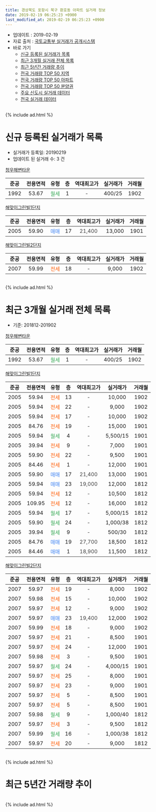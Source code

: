 ```yaml
---
title: 경상북도 포항시 북구 환호동 아파트 실거래 정보
date: 2019-02-19 06:25:23 +0900
last_modified_at: 2019-02-19 06:25:23 +0900
---
```


* 업데이트 : 2019-02-19
* 자료 출처 : [국토교통부 실거래가 공개시스템](http://rt.molit.go.kr)
* 바로 가기
    * [신규 등록된 실거래가 목록](#신규-등록된-실거래가-목록)
    * [최근 3개월 실거래 전체 목록](#최근-3개월-실거래-전체-목록)
    * [최근 5년간 거래량 추이](#최근-5년간-거래량-추이)
    * [전국 거래량 TOP 50 지역](https://ayogom.github.io/apt-trade-info/최근-3개월-전국에서-가장-거래가-많이-발생한-지역)
    * [전국 거래량 TOP 50 아파트](https://ayogom.github.io/apt-trade-info/최근-3개월-전국에서-가장-거래가-많이-발생한-아파트)
    * [전국 거래량 TOP 50 분양권](https://ayogom.github.io/apt-trade-info/최근-3개월-전국에서-가장-거래가-많이-발생한-분양권)
    * [주요 신도시 실거래 데이터](https://ayogom.github.io/apt-trade-info/주요-신도시)
    * [전국 실거래 데이터](https://ayogom.github.io/apt-trade-info/전국)
<br>
{% include ad.html %}
<br>

# 신규 등록된 실거래가 목록
* 실거래가 등록일: 20190219
* 업데이트 된 실거래 수: 3 건


[청우해변타운](https://search.naver.com/search.naver?query=%EA%B2%BD%EC%83%81%EB%B6%81%EB%8F%84+%ED%8F%AC%ED%95%AD%EC%8B%9C+%EB%B6%81%EA%B5%AC+%ED%99%98%ED%98%B8%EB%8F%99+%EC%B2%AD%EC%9A%B0%ED%95%B4%EB%B3%80%ED%83%80%EC%9A%B4)

|준공|전용면적|유형|층|역대최고가|실거래가|거래월|
|:---:|:---:|:---:|:---:|:---:|:---:|:---:|
|1992|53.67|<span style="color:#34a853">월세</span>|1|<span style="color:#444444">-</span>|400/25|1902|

[해맞이그린빌1단지](https://search.naver.com/search.naver?query=%EA%B2%BD%EC%83%81%EB%B6%81%EB%8F%84+%ED%8F%AC%ED%95%AD%EC%8B%9C+%EB%B6%81%EA%B5%AC+%ED%99%98%ED%98%B8%EB%8F%99+%ED%95%B4%EB%A7%9E%EC%9D%B4%EA%B7%B8%EB%A6%B0%EB%B9%8C1%EB%8B%A8%EC%A7%80)

|준공|전용면적|유형|층|역대최고가|실거래가|거래월|
|:---:|:---:|:---:|:---:|:---:|:---:|:---:|
|2005|59.90|<span style="color:#4285f3">매매</span>|17|<span style="color:#444444">21,400</span>|13,000|1901|

[해맞이그린빌2단지](https://search.naver.com/search.naver?query=%EA%B2%BD%EC%83%81%EB%B6%81%EB%8F%84+%ED%8F%AC%ED%95%AD%EC%8B%9C+%EB%B6%81%EA%B5%AC+%ED%99%98%ED%98%B8%EB%8F%99+%ED%95%B4%EB%A7%9E%EC%9D%B4%EA%B7%B8%EB%A6%B0%EB%B9%8C2%EB%8B%A8%EC%A7%80)

|준공|전용면적|유형|층|역대최고가|실거래가|거래월|
|:---:|:---:|:---:|:---:|:---:|:---:|:---:|
|2007|59.99|<span style="color:#ff5a00">전세</span>|18|<span style="color:#444444">-</span>|9,000|1902|


<br>
{% include ad.html %}
<br>

# 최근 3개월 실거래 전체 목록
* 기준: 201812-201902


[청우해변타운](https://search.naver.com/search.naver?query=%EA%B2%BD%EC%83%81%EB%B6%81%EB%8F%84+%ED%8F%AC%ED%95%AD%EC%8B%9C+%EB%B6%81%EA%B5%AC+%ED%99%98%ED%98%B8%EB%8F%99+%EC%B2%AD%EC%9A%B0%ED%95%B4%EB%B3%80%ED%83%80%EC%9A%B4)

|준공|전용면적|유형|층|역대최고가|실거래가|거래월|
|:---:|:---:|:---:|:---:|:---:|:---:|:---:|
|1992|53.67|<span style="color:#34a853">월세</span>|1|<span style="color:#444444">-</span>|400/25|1902|

[해맞이그린빌1단지](https://search.naver.com/search.naver?query=%EA%B2%BD%EC%83%81%EB%B6%81%EB%8F%84+%ED%8F%AC%ED%95%AD%EC%8B%9C+%EB%B6%81%EA%B5%AC+%ED%99%98%ED%98%B8%EB%8F%99+%ED%95%B4%EB%A7%9E%EC%9D%B4%EA%B7%B8%EB%A6%B0%EB%B9%8C1%EB%8B%A8%EC%A7%80)

|준공|전용면적|유형|층|역대최고가|실거래가|거래월|
|:---:|:---:|:---:|:---:|:---:|:---:|:---:|
|2005|59.94|<span style="color:#ff5a00">전세</span>|13|<span style="color:#444444">-</span>|10,000|1902|
|2005|59.94|<span style="color:#ff5a00">전세</span>|22|<span style="color:#444444">-</span>|9,000|1902|
|2005|59.94|<span style="color:#ff5a00">전세</span>|17|<span style="color:#444444">-</span>|10,000|1902|
|2005|84.76|<span style="color:#ff5a00">전세</span>|19|<span style="color:#444444">-</span>|15,000|1901|
|2005|59.94|<span style="color:#34a853">월세</span>|4|<span style="color:#444444">-</span>|5,500/15|1901|
|2005|39.94|<span style="color:#ff5a00">전세</span>|9|<span style="color:#444444">-</span>|7,000|1901|
|2005|59.90|<span style="color:#ff5a00">전세</span>|22|<span style="color:#444444">-</span>|9,500|1901|
|2005|84.46|<span style="color:#ff5a00">전세</span>|1|<span style="color:#444444">-</span>|12,000|1901|
|2005|59.90|<span style="color:#4285f3">매매</span>|17|<span style="color:#444444">21,400</span>|13,000|1901|
|2005|59.94|<span style="color:#4285f3">매매</span>|23|<span style="color:#444444">19,000</span>|12,000|1812|
|2005|59.94|<span style="color:#ff5a00">전세</span>|12|<span style="color:#444444">-</span>|10,500|1812|
|2005|109.95|<span style="color:#ff5a00">전세</span>|12|<span style="color:#444444">-</span>|16,000|1812|
|2005|59.94|<span style="color:#34a853">월세</span>|17|<span style="color:#444444">-</span>|5,000/15|1812|
|2005|59.90|<span style="color:#34a853">월세</span>|24|<span style="color:#444444">-</span>|1,000/38|1812|
|2005|39.94|<span style="color:#34a853">월세</span>|9|<span style="color:#444444">-</span>|500/30|1812|
|2005|84.76|<span style="color:#4285f3">매매</span>|19|<span style="color:#444444">27,700</span>|18,500|1812|
|2005|84.46|<span style="color:#4285f3">매매</span>|1|<span style="color:#444444">18,900</span>|11,500|1812|

[해맞이그린빌2단지](https://search.naver.com/search.naver?query=%EA%B2%BD%EC%83%81%EB%B6%81%EB%8F%84+%ED%8F%AC%ED%95%AD%EC%8B%9C+%EB%B6%81%EA%B5%AC+%ED%99%98%ED%98%B8%EB%8F%99+%ED%95%B4%EB%A7%9E%EC%9D%B4%EA%B7%B8%EB%A6%B0%EB%B9%8C2%EB%8B%A8%EC%A7%80)

|준공|전용면적|유형|층|역대최고가|실거래가|거래월|
|:---:|:---:|:---:|:---:|:---:|:---:|:---:|
|2007|59.97|<span style="color:#ff5a00">전세</span>|19|<span style="color:#444444">-</span>|8,000|1902|
|2007|59.98|<span style="color:#ff5a00">전세</span>|15|<span style="color:#444444">-</span>|10,000|1902|
|2007|59.97|<span style="color:#ff5a00">전세</span>|12|<span style="color:#444444">-</span>|9,000|1902|
|2007|59.97|<span style="color:#4285f3">매매</span>|23|<span style="color:#444444">19,400</span>|12,000|1902|
|2007|59.99|<span style="color:#ff5a00">전세</span>|18|<span style="color:#444444">-</span>|9,000|1902|
|2007|59.97|<span style="color:#ff5a00">전세</span>|21|<span style="color:#444444">-</span>|8,500|1901|
|2007|59.97|<span style="color:#ff5a00">전세</span>|24|<span style="color:#444444">-</span>|12,000|1901|
|2007|59.98|<span style="color:#ff5a00">전세</span>|3|<span style="color:#444444">-</span>|9,500|1901|
|2007|59.97|<span style="color:#34a853">월세</span>|24|<span style="color:#444444">-</span>|4,000/15|1901|
|2007|59.97|<span style="color:#ff5a00">전세</span>|25|<span style="color:#444444">-</span>|8,000|1901|
|2007|59.97|<span style="color:#ff5a00">전세</span>|23|<span style="color:#444444">-</span>|9,000|1901|
|2007|59.97|<span style="color:#ff5a00">전세</span>|5|<span style="color:#444444">-</span>|8,500|1901|
|2007|59.97|<span style="color:#ff5a00">전세</span>|5|<span style="color:#444444">-</span>|8,500|1901|
|2007|59.98|<span style="color:#34a853">월세</span>|9|<span style="color:#444444">-</span>|1,000/40|1812|
|2007|59.97|<span style="color:#ff5a00">전세</span>|3|<span style="color:#444444">-</span>|9,500|1812|
|2007|59.99|<span style="color:#34a853">월세</span>|16|<span style="color:#444444">-</span>|1,000/38|1812|
|2007|59.97|<span style="color:#ff5a00">전세</span>|20|<span style="color:#444444">-</span>|9,000|1812|


<br>
{% include ad.html %}
<br>

# 최근 5년간 거래량 추이


<div style="width:100%;">
    <canvas id="deal_progress" height="200"></canvas>
</div>

<script>
new Chart(document.getElementById("deal_progress"), {
    type: 'line',
    data: {
        labels: ['201402','201403','201404','201405','201406','201407','201408','201409','201410','201411','201412','201501','201502','201503','201504','201505','201506','201507','201508','201509','201510','201511','201512','201601','201602','201603','201604','201605','201606','201607','201608','201609','201610','201611','201612','201701','201702','201703','201704','201705','201706','201707','201708','201709','201710','201711','201712','201801','201802','201803','201804','201805','201806','201807','201808','201809','201810','201811','201812','201901','201902'],
        datasets: [{
            label: '매매',
            pointRadius: 1,
            data: [30, 29, 19, 27, 17, 24, 22, 26, 38, 18, 21, 18, 30, 25, 22, 20, 19, 15, 13, 12, 14, 7, 11, 7, 8, 11, 7, 10, 12, 15, 11, 9, 16, 12, 9, 4, 16, 16, 18, 10, 15, 12, 7, 10, 14, 9, 7, 12, 3, 4, 13, 9, 7, 8, 3, 5, 6, 7, 3, 1, 1],
            borderColor: "rgba(255, 201, 14, 1)",
            backgroundColor: "rgba(255, 201, 14, 0.5)",
            fill: false,
            lineTension: 0
        },{
            label: '전월세',
            pointRadius: 1,
            data: [26, 17, 6, 6, 8, 9, 8, 13, 10, 10, 9, 10, 16, 12, 6, 8, 6, 8, 5, 11, 8, 9, 9, 17, 11, 15, 14, 11, 13, 10, 12, 9, 8, 11, 7, 9, 13, 5, 8, 6, 6, 7, 10, 7, 10, 9, 11, 23, 8, 13, 7, 12, 11, 13, 8, 6, 8, 11, 9, 13, 8],
            borderColor: "rgba(0, 141, 185, 1)",
            backgroundColor: "rgba(0, 141, 185, 0.5)",
            fill: false,
            lineTension: 0
        }
        ]
    },
    options: {
        responsive: true,
        title: {
            display: false
        },
        tooltips: {
            mode: 'index',
            intersect: false
        },
        hover: {
            mode: 'nearest',
            intersect: true
        },
        scales: {
            xAxes: [{
                display: true,
                scaleLabel: {
                    display: true,
                    labelString: '년/월'
                }
            }],
            yAxes: [{
                display: true,
                ticks: {
                    suggestedMin: 0,
                },
                scaleLabel: {
                    display: true,
                    labelString: '실거래 수'
                }
            }]
        }
    }
});

</script>


<br>
{% include ad.html %}
<br>


